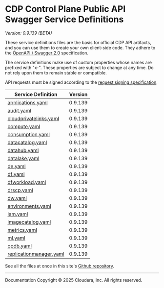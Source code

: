 # CDP Control Plane Public API Swagger Service Definitions

*Version: 0.9.139 (BETA)*

These service definitions files are the basis for official CDP API artifacts,
and you can use them to create your own client-side code. They adhere to the
[OpenAPI / Swagger 2.0](https://swagger.io/specification/v2/) specification.

The service definitions make use of custom properties whose names are prefixed
with "x-". These properties are subject to change at any time. Do not rely upon
them to remain stable or compatible.

API requests must be signed according to the
[request signing specification](request_signing.md).

| Service Definition | Version |
| --- | --- |
| [applications.yaml](./applications.yaml) | 0.9.139 |
| [audit.yaml](./audit.yaml) | 0.9.139 |
| [cloudprivatelinks.yaml](./cloudprivatelinks.yaml) | 0.9.139 |
| [compute.yaml](./compute.yaml) | 0.9.139 |
| [consumption.yaml](./consumption.yaml) | 0.9.139 |
| [datacatalog.yaml](./datacatalog.yaml) | 0.9.139 |
| [datahub.yaml](./datahub.yaml) | 0.9.139 |
| [datalake.yaml](./datalake.yaml) | 0.9.139 |
| [de.yaml](./de.yaml) | 0.9.139 |
| [df.yaml](./df.yaml) | 0.9.139 |
| [dfworkload.yaml](./dfworkload.yaml) | 0.9.139 |
| [drscp.yaml](./drscp.yaml) | 0.9.139 |
| [dw.yaml](./dw.yaml) | 0.9.139 |
| [environments.yaml](./environments.yaml) | 0.9.139 |
| [iam.yaml](./iam.yaml) | 0.9.139 |
| [imagecatalog.yaml](./imagecatalog.yaml) | 0.9.139 |
| [metrics.yaml](./metrics.yaml) | 0.9.139 |
| [ml.yaml](./ml.yaml) | 0.9.139 |
| [opdb.yaml](./opdb.yaml) | 0.9.139 |
| [replicationmanager.yaml](./replicationmanager.yaml) | 0.9.139 |

See all the files at once in this site's
[Github repository](https://github.com/cloudera/cdp-dev-docs/tree/master/api-docs/swagger).

----

Documentation Copyright © 2025 Cloudera, Inc. All rights reserved.


